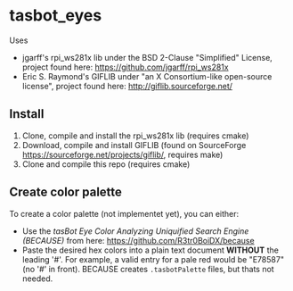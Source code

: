 # tasbot_eyes

Uses
* jgarff's rpi_ws281x lib under the BSD 2-Clause "Simplified" License, project found here: https://github.com/jgarff/rpi_ws281x
* Eric S. Raymond's GIFLIB under "an X Consortium-like open-source license", project found here: http://giflib.sourceforge.net/

## Install
1. Clone, compile and install the rpi_ws281x lib (requires cmake)
2. Download, compile and install GIFLIB (found on SourceForge https://sourceforge.net/projects/giflib/, requires make)
3. Clone and compile this repo (requires cmake)

## Create color palette
To create a color palette (not implementet yet), you can either:
* Use the *tasBot Eye Color Analyzing Uniquified Search Engine (BECAUSE)* from here: https://github.com/R3tr0BoiDX/because
* Paste the desired hex colors into a plain text document **WITHOUT** the leading '#'. For example, a valid entry for a pale red would be "E78587" (no '#' in front). BECAUSE creates `.tasbotPalette` files, but thats not needed.
